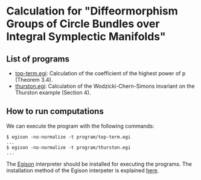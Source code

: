 # Calculation for "Diffeormorphism Groups of Circle Bundles over Integral Symplectic Manifolds"

## List of programs

* [top-term.egi](https://github.com/egisatoshi/EMR-Paper-Computation/blob/master/program/top-term.egi): Calculation of the coefficient of the highest power of p (Theorem 3.4).
* [thurston.egi](https://github.com/egisatoshi/EMR-Paper-Computation/blob/master/program/thurston.egi): Calculation of the Wodzicki-Chern-Simons invariant on the Thurston example (Section 4).

## How to run computations

We can execute the program with the following commands:
```
$ egison -no-normalize -t program/top-term.egi
...
$ egison -no-normalize -t program/thurston.egi
...
```
The [Egison](https://www.egison.org/) interpreter should be installed for executing the programs.
The installation method of the Egison interpeter is explained [here](https://egison.readthedocs.io/en/latest/reference/install.html).
